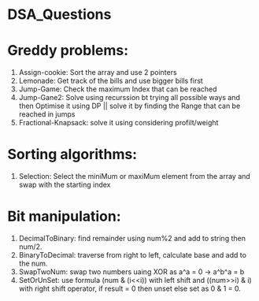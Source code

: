 # DSA_Questions

# Greddy problems:
1. Assign-cookie: Sort the array and use 2 pointers
2. Lemonade: Get track of the bills and use bigger bills first
3. Jump-Game: Check the maximum Index that can be reached
4. Jump-Gane2: Solve using recurssion bt trying all possible ways and then Optimise it using DP ||  solve it by finding the Range that can be reached in jumps
5. Fractional-Knapsack: solve it using considering profilt/weight

# Sorting algorithms:
1. Selection: Select the miniMum or maxiMum element from the array and swap with the starting index

# Bit manipulation:
1. DecimalToBinary: find remainder using num%2 and add to string then num/2.
2. BinaryToDecimal: traverse from right to left, calculate base and add to the num.
3. SwapTwoNum: swap two numbers uaing XOR as a^a = 0 -> a^b^a = b 
4. SetOrUnSet: use formula (num & (i<<i)) with left shift and ((num>>i) & i) with right shift operator, if result = 0 then unset else set as 0 & 1 = 0.